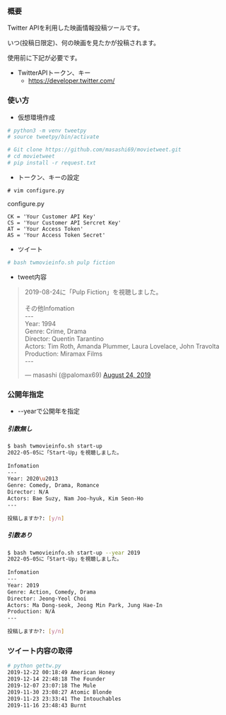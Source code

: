 ### 概要

Twitter APIを利用した映画情報投稿ツールです。

いつ(投稿日限定)、何の映画を見たかが投稿されます。

使用前に下記が必要です。

* TwitterAPIトークン、キー
  - https://developer.twitter.com/

### 使い方

* 仮想環境作成

```sh
# python3 -m venv tweetpy
# source tweetpy/bin/activate
```

```sh
# Git clone https://github.com/masashi69/movietweet.git
# cd movietweet
# pip install -r request.txt
```

* トークン、キーの設定
```
# vim configure.py
```

configure.py

```
CK = 'Your Customer API Key'
CS = 'Your Customer API Sercret Key'
AT = 'Your Access Token'
AS = 'Your Access Token Secret'
```

* ツイート
```sh
# bash twmovieinfo.sh pulp fiction
```

* tweet内容

<blockquote class="twitter-tweet"><p lang="ja" dir="ltr">2019-08-24に「Pulp Fiction」を視聴しました。<br><br>その他Infomation<br>---<br>Year: 1994<br>Genre: Crime, Drama<br>Director: Quentin Tarantino<br>Actors: Tim Roth, Amanda Plummer, Laura Lovelace, John Travolta<br>Production: Miramax Films<br>---</p>&mdash; masashi (@palomax69) <a href="https://twitter.com/palomax69/status/1165166653006467072?ref_src=twsrc%5Etfw">August 24, 2019</a></blockquote> <script async src="https://platform.twitter.com/widgets.js" charset="utf-8"></script>


### 公開年指定

* --yearで公開年を指定

##### 引数無し

```sh
$ bash twmovieinfo.sh start-up
2022-05-05に「Start-Up」を視聴しました。
 
Infomation
---
Year: 2020\u2013
Genre: Comedy, Drama, Romance
Director: N/A
Actors: Bae Suzy, Nam Joo-hyuk, Kim Seon-Ho
---
 
投稿しますか?: [y/n]
```

##### 引数あり

```sh
$ bash twmovieinfo.sh start-up --year 2019
2022-05-05に「Start-Up」を視聴しました。
 
Infomation
---
Year: 2019
Genre: Action, Comedy, Drama
Director: Jeong-Yeol Choi
Actors: Ma Dong-seok, Jeong Min Park, Jung Hae-In
Production: N/A
---
 
投稿しますか?: [y/n]
```

### ツイート内容の取得

```sh
# python gettw.py
2019-12-22 00:18:49 American Honey
2019-12-14 22:48:18 The Founder
2019-12-07 23:07:18 The Mule
2019-11-30 23:08:27 Atomic Blonde
2019-11-23 23:33:41 The Intouchables
2019-11-16 23:48:43 Burnt
```


